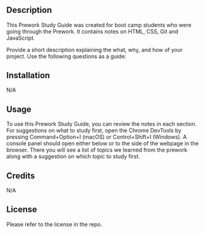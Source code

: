 # <Prework Study Guide Webpage>

## Description

This Prework Study Guide was created for boot camp students who were going through the Prework. It contains notes on HTML, CSS, Git and JavaScript.

Provide a short description explaining the what, why, and how of your project. Use the following questions as a guide:


## Installation

N/A

## Usage

To use this Prework Study Guide, you can review the notes in each section. For suggestions on what to study first, open the Chrome DevTools by pressing Command+Option+I (macOS) or Control+Shift+I (Windows). A console panel should open either below or to the side of the webpage in the browser. There you will see a list of topics we learned from the prework along with a suggestion on which topic to study first.

## Credits

N/A

## License

Please refer to the license in the repo.

